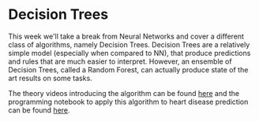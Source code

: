 # Decision Trees

This week we'll take a break from Neural Networks and cover a different class
of algorithms, namely Decision Trees. Decision Trees are a relatively simple
model (especially when compared to NN), that produce predictions and rules that
are much easier to interpret. However, an ensemble of Decision Trees, called a
Random Forest, can actually produce state of the art results on some tasks.

The theory videos introducing the algorithm can be found
[here](/module-4/decision-trees-random-forests) and the programming notebook to
apply this algorithm to heart disease prediction can be found
[here](/module-4/predicting-heart-disease).
